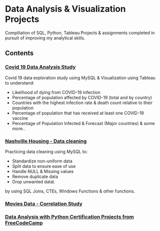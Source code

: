 # **Data Analysis & Visualization Projects**
Complilation of SQL, Python, Tableau Projects & assignments completed in pursuit of improving my analytical skills. 

## Contents
### [Covid 19 Data Analysis Study](https://github.com/tahakelan/Data_Analysis_Projects/blob/47e1172c54f2441f95e87476479f1cfbcc4d0443/Covid19_Data_Study)
Covid 19 data exploration study using MySQL & Visualization using Tableau to understand: 

- Likelihood of dying from COVID-19 infection
- Percentage of population affected by COVID-19 (total and by country)
- Countries with the highest infection rate & death count relative to their population
- Percentage of population that has received at least one COVID-19 vaccine
- Percentage of Population Infected & Forecast (Major countries) & some more..

### [Nashville Housing - Data cleaning](https://github.com/tahakelan/Data_Analysis_Projects/blob/ded49b52b7c8fc5ed9d8da6178390d357647470e/Data_cleaning_Nashville_Housing) 
Practicing data cleaning using MySQL to:
- Standardize non-uniform data
- Split data to ensure ease of use 
- Handle NULL & Missing values
- Remove duplicate data
- Drop unwanted data\

by using SQL Joins, CTEs, Windows Functions & other functions.


### [Movies Data - Correlation Study](https://github.com/tahakelan/Data_Analysis_Projects/blob/46203320698441a28390552bf43f6fdcc5c3634a/Movies_Correlation_Study/Movie-Correlation-Study.ipynb)


### [Data Analysis with Python Certification Projects from FreeCodeCamp](https://github.com/tahakelan/Data_Analysis_Projects/blob/46203320698441a28390552bf43f6fdcc5c3634a/Data_Analysis_with_Python_FreeCodeCamp)



